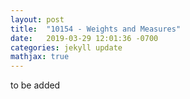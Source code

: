 ```yaml
---
layout: post
title:  "10154 - Weights and Measures"
date:   2019-03-29 12:01:36 -0700
categories: jekyll update
mathjax: true
---
```


to be added